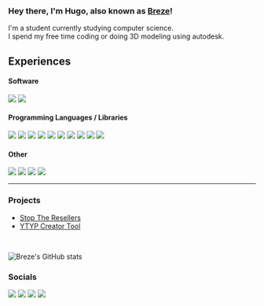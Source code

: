 ### Hey there, I'm Hugo, also known as [Breze][website]!

I'm a student currently studying computer science.
<br/>
I spend my free time coding or doing 3D modeling using autodesk.
<br/>
## Experiences

#### Software

![](https://img.shields.io/badge/autodesk-0696D7?style=for-the-badge&logo=autodesk&logoColor=white)
![](https://img.shields.io/badge/figma-F24E1E?style=for-the-badge&logo=figma&logoColor=white)

#### Programming Languages / Libraries
![](https://img.shields.io/badge/python-3776AB?style=for-the-badge&logo=python&logoColor=white)
![](https://img.shields.io/badge/JavaScript-222222?style=for-the-badge&logo=JavaScript&logoColor=yellow)
![](https://img.shields.io/badge/React-222222?style=for-the-badge&logo=React&logoColor=white)
![](https://img.shields.io/badge/jquery-0769AD?style=for-the-badge&logo=jquery&logoColor=white)
![](https://img.shields.io/badge/web3.js-F16822?style=for-the-badge&logo=web3.js&logoColor=white)
![](https://img.shields.io/badge/Lua-2C2D72?style=for-the-badge&logo=Lua&logoColor=white)
![](https://img.shields.io/badge/php-777BB4?style=for-the-badge&logo=PhP&logoColor=white)
![](https://img.shields.io/badge/HTML5-E34F26?style=for-the-badge&logo=html5&logoColor=white)
![](https://img.shields.io/badge/css3-1572B6?style=for-the-badge&logo=css3&logoColor=white)
![](https://img.shields.io/badge/json-000000?style=for-the-badge&logo=json&logoColor=white)

#### Other
![](https://img.shields.io/badge/electron-47848F?style=for-the-badge&logo=electron&logoColor=white)
![](https://img.shields.io/badge/node.js-339933?style=for-the-badge&logo=node.js&logoColor=white)
![](https://img.shields.io/badge/git-F05032?style=for-the-badge&logo=git&logoColor=white)
![](https://img.shields.io/badge/npm-CB3837?style=for-the-badge&logo=npm&logoColor=white)

---

### Projects

- [Stop The Resellers](https://stoptheresellers.com)
- [YTYP Creator Tool](https://github.com/brezedc/YTYP-Creator)

<br />

![Breze's GitHub stats](https://github-readme-stats.vercel.app/api?username=brezedc&theme=dark&show_icons=true&layout=compact&hide_border=true)



### Socials

[<img src="https://img.shields.io/badge/Discord-7289da?style=for-the-badge&logo=Discord&logoColor=white"/>][discord]
[<img src="https://img.shields.io/badge/YouTube-FF0000?style=for-the-badge&logo=YouTube&logoColor=white"/>][youtube]
[<img src="https://img.shields.io/badge/Twitch-6441a5?style=for-the-badge&logo=Twitch&logoColor=white"/>][twitch]
[<img src="https://img.shields.io/badge/patreon-FF424D?style=for-the-badge&logo=patreon&logoColor=white"/>][patreon]

[website]: https://breze.dev
[patreon]: https://patreon.com/breze
[twitch]: https://twitch.tv/breze
[youtube]: https://www.youtube.com/c/Brezedc
[discord]: https://discord.gg/breze
